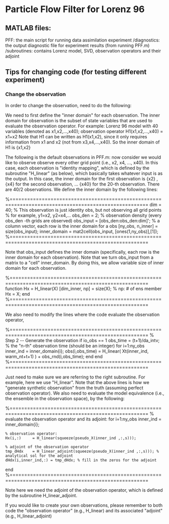 # Particle Flow Filter for Lorenz 96 

## MATLAB files:
PFF: the main script for running data assimilation experiment
/diagnostics: the output diagnostic file for experiment results (from running PFF.m)
/subroutines: contains Lorenz model, SVD, observation operators and their adjoint

## Tips for changing code (for testing different experiment)

### Change the observation
In order to change the observation, need to do the following:

We need to first define the "inner domain" for each observation.
The inner domain for observation is the subset of state variables that are used to evaluate the observation operator. 
For example: Lorenz 96 model with 40 variables (denoted as x1,x2,...,x40); observation operator H1(x1,x2,...,x40) = x1+x2
Note that H1 can be written as H1(x1,x2), since it only requires information from x1 and x2 (not from x3,x4,...,x40). 
So the inner domain of H1 is {x1,x2}

The following is the default observations in PFF.m:
now consider we would like to observe observe every other grid point (i.e., x2, x4, ..., x40).
In this case, each observation is "identity mapping", which is defined by the subroutine "H_linear" (as below), which basically
takes whatever input is as the output. In this case, the inner domain for the first observation is {x2} , {x4} for the second observation, ... 
{x40} for the 20-th observation. There are 40/2 observations. We define the inner domain by the following lines:

%=====================================================================================================
dim = 40;
% This observation is just identity obs, but not observing all grid points
% for example, y1=x2, y2=x4,...
obs_den      = 2;                         % observation density (every obs_den -th grids are observed)
obs_input    = [obs_den:obs_den:dim]';    % a column vector, each row is the inner domain for a obs
[ny_obs, n_inner] = size(obs_input);
inner_domain = mat2cell(obs_input, [ones(1,ny_obs)],[1]);
%=====================================================================================================

Note that obs_input defines the inner domain (specifically, each row is the inner domain for each observation).
Note that we turn obs_input from a matrix to a "cell" inner_domain. By doing this, we allow variable size of inner domain for each observation.

%=====================================================================================================
function Hx = H_linear(X)
[dim_inner, np] = size(X);    % np: # of ens member
Hx = X;
end
%=====================================================================================================

We also need to modify the lines where the code evaluate the observation operator, 

%=====================================================================================================
% Step 2 -- Generate the observation
if io_obs == 1
    obs_time = (t+1)/da_intv; % the "n-th" observation time (should be an integer)
    for i=1:ny_obs
        inner_ind       = inner_domain{i};
        obs(i,obs_time) = H_linear( Xt(inner_ind, warm_nt+t+1) ) + obs_rnd(i,obs_time);
    end
end
%=====================================================================================================

Just need to make sure we are referring to the right subroutine. For example, here we use "H_linear".
Note that the above lines is how we "generate synthetic observation" from the truth (assuming perfect observation operator).
We also need to evaluate the model equivalence (i.e., the ensemble in the observation space), by the following:

%=====================================================================================================
% evaluate the observation operator and its adjoint:
for i=1:ny_obs
    inner_ind   = inner_domain{i};
    
    % observation operator:
    Hx(i,:)     = H_linear(squeeze(pseudo_X(inner_ind ,:,s)));

    % adjoint of the observation operator
    tmp_dHdx    = H_linear_adjoint(squeeze(pseudo_X(inner_ind ,:,s))); % analytical sol for the adjoint
    dHdx(i,inner_ind,:) = tmp_dHdx; % fill in the zeros for the adjoint 
end
%=====================================================================================================

Note here we need the adjoint of the observation operator, which is defined by the subroutine H_linear_adjoint.

If you would like to create your own observations, please remember to both code the "observation operator" (e.g., H_linear)
and its associated "adjoint" (e.g., H_linear_adjoint)

